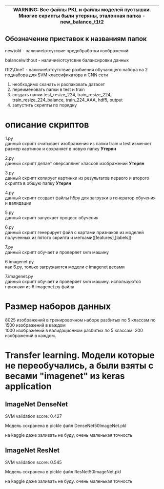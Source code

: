 | WARNING: Все файлы PKL и файлы моделей пустышки. <br/> Многие скрипты были утеряны, эталонная папка - new_balance_t1t2 |
| --- |

## Обозначение приставок к названиям папок 
new\old - наличие\отсутсвие предобработки изображений

balance\without - наличие\отсутсвие балансировки данных

t1t2\OneT - наличие\отсутствие разбиения обучающего набора на 2 поднабора для SVM классификатора и CNN сети

1) необходимо скачать и распаковать датасет
2) переименовать папки в test и train
3) создать папки test_resize_224, train_resize_224, train_resize_224_balance, train_224_AAA, hdf5, output
4) запустить скрипты по порядку 

# описание скриптов

1.py<br/> 
данный скрипт считывает изображения из папки train и test
изменяет размер картинок и сохраняет в новую папку
**Утерян**

2.py<br/>
данный скрипт делает оверсаплинг классов изображений
**Утерян**

3.py<br/>
данный скрипт копирует картинки из результатов первого и второго скрипта в общую папку
**Утерян**

4.py<br/>
данный скрипт создает файлы h5py для загрузки в генератор обучения и валидации

5.py<br/>
данный скрипт запускает процесс обучения

6.py<br/>
данный скрипт генерирует файл с картами признаков из моделей полученных из пятого скрипта и метками([features],[labels])

7.py<br/>
данный скрипт обучает и проверяет svm машину

6.imagenet.py<br/>
как 6.py, только загружаются модели с imagenet весами

7.imagenet.py<br/>
данный скрипт обучает и проверяет svm машину. используются признаки из 6.imagenet.py файла


# Размер наборов данных

8025 изображений в тренировочном наборе разбитых по 5 классам по 1500 изображений в каждом<br/>
1000 изображений в валидационном разбитых по 5 классам. 200 изображений в каждом.


# Transfer learning. Модели которые не переобучались, а были взяты с весами "imagenet" из keras application

## ImageNet DenseNet 

SVM validation score: 0.427

Модель сохранена в pickle файл DenseNet50ImageNet.pkl

на kaggle даже заливать не буду, очень маленькая точность


## ImageNet ResNet 
SVM validation score: 0.545

Модель сохранена в pickle файл ResNet50ImageNet.pkl

на kaggle даже заливать не буду. очень маленькая точность

